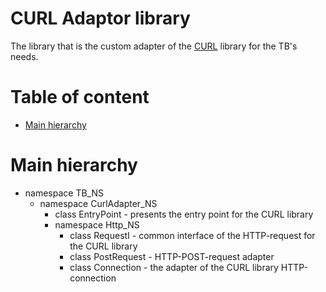 # CURL Adaptor library
The library that is the custom adapter of the [CURL](https://curl.se/libcurl/) library for the TB's needs.

# Table of content
* [Main hierarchy](#Main-hierarchy)

# Main hierarchy
* namespace TB_NS
    * namespace CurlAdapter_NS
        * class EntryPoint - presents the entry point for the CURL library
        * namespace Http_NS
            * class RequestI - common interface of the HTTP-request for the CURL library
            * class PostRequest - HTTP-POST-request adapter
            * class Connection - the adapter of the CURL library HTTP-connection

